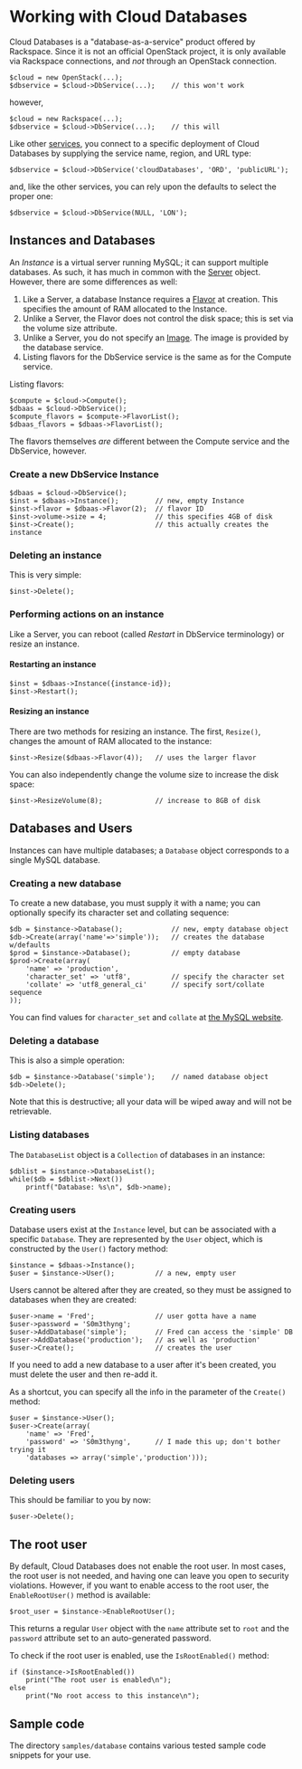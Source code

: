 Working with Cloud Databases
============================

Cloud Databases is a "database-as-a-service" product offered by Rackspace. Since it is
not an official OpenStack project, it is only available via Rackspace connections,
and *not* through an OpenStack connection.

	$cloud = new OpenStack(...);
	$dbservice = $cloud->DbService(...);	// this won't work

however,

	$cloud = new Rackspace(...);
	$dbservice = $cloud->DbService(...);	// this will

Like other [services](services.md), you connect to a specific deployment of Cloud 
Databases by supplying the service name, region, and URL type:

	$dbservice = $cloud->DbService('cloudDatabases', 'ORD', 'publicURL');

and, like the other services, you can rely upon the defaults to select the proper one:

	$dbservice = $cloud->DbService(NULL, 'LON');

## Instances and Databases

An *Instance* is a virtual server running MySQL; it can support multiple databases. 
As such, it has much in common with the [Server](servers.md) object. However, there 
are some differences as well:

1. Like a Server, a database Instance requires a [Flavor](flavors.md) at creation. This specifies the amount of RAM allocated to the Instance.
1. Unlike a Server, the Flavor does not control the disk space; this is set via the volume size attribute.
1. Unlike a Server, you do not specify an [Image](images.md). The image is provided by the database service.
1. Listing flavors for the DbService service is the same as for the Compute service.

Listing flavors:

	$compute = $cloud->Compute();
	$dbaas = $cloud->DbService();
	$compute_flavors = $compute->FlavorList();
	$dbaas_flavors = $dbaas->FlavorList();

The flavors themselves *are* different between the Compute service and the DbService, 
however.

### Create a new DbService Instance

	$dbaas = $cloud->DbService();
	$inst = $dbaas->Instance();			// new, empty Instance
	$inst->flavor = $dbaas->Flavor(2);	// flavor ID
	$inst->volume->size = 4;			// this specifies 4GB of disk
	$inst->Create();					// this actually creates the instance

### Deleting an instance

This is very simple:

	$inst->Delete();

### Performing actions on an instance

Like a Server, you can reboot (called *Restart* in DbService terminology) or resize
an instance.

#### Restarting an instance

	$inst = $dbaas->Instance({instance-id});
	$inst->Restart();

#### Resizing an instance

There are two methods for resizing an instance. The first, `Resize()`, changes the amount
of RAM allocated to the instance:

	$inst->Resize($dbaas->Flavor(4));	// uses the larger flavor

You can also independently change the volume size to increase the disk space:

	$inst->ResizeVolume(8);				// increase to 8GB of disk

## Databases and Users

Instances can have multiple databases; a `Database` object corresponds to a single
MySQL database. 

### Creating a new database

To create a new database, you must supply it with a name; you can optionally 
specify its character set and collating sequence:

	$db = $instance->Database();			// new, empty database object
	$db->Create(array('name'=>'simple'));	// creates the database w/defaults
	$prod = $instance->Database();			// empty database
	$prod->Create(array(
		'name' => 'production',
		'character_set' => 'utf8',			// specify the character set
		'collate' => 'utf8_general_ci'		// specify sort/collate sequence
	));

You can find values for `character_set` and `collate` at
[the MySQL website](http://dev.mysql.com/doc/refman/5.0/en/charset-mysql.html).

### Deleting a database

This is also a simple operation:

	$db = $instance->Database('simple');	// named database object
	$db->Delete();

Note that this is destructive; all your data will be wiped away and will not be
retrievable.

### Listing databases

The `DatabaseList` object is a `Collection` of databases in an instance:

	$dblist = $instance->DatabaseList();
	while($db = $dblist->Next())
		printf("Database: %s\n", $db->name);

### Creating users

Database users exist at the `Instance` level, but can be associated with a specific
`Database`. They are represented by the `User` object, which is constructed by
the `User()` factory method:

	$instance = $dbaas->Instance();
	$user = $instance->User();			// a new, empty user

Users cannot be altered after they are created, so they must be assigned to 
databases when they are created:

	$user->name = 'Fred';				// user gotta have a name
	$user->password = 'S0m3thyng';
	$user->AddDatabase('simple');		// Fred can access the 'simple' DB
	$user->AddDatabase('production');	// as well as 'production'
	$user->Create();					// creates the user

If you need to add a new database to a user after it's been created, you must 
delete the user and then re-add it.

As a shortcut, you can specify all the info in the parameter of the `Create()` method:

	$user = $instance->User();
	$user->Create(array(
		'name' => 'Fred',
		'password' => 'S0m3thyng',		// I made this up; don't bother trying it
		'databases => array('simple','production')));

### Deleting users

This should be familiar to you by now:

	$user->Delete();

## The root user

By default, Cloud Databases does not enable the root user. In most cases, the root
user is not needed, and having one can leave you open to security violations. However,
if you want to enable access to the root user, the `EnableRootUser()` method is
available:

	$root_user = $instance->EnableRootUser();

This returns a regular `User` object with the `name` attribute set to `root` and the
`password` attribute set to an auto-generated password. 

To check if the root user is enabled, use the `IsRootEnabled()` method:

	if ($instance->IsRootEnabled())
		print("The root user is enabled\n");
	else
		print("No root access to this instance\n");

## Sample code

The directory `samples/database` contains various tested sample code snippets for your
use.
